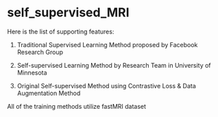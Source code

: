 # self_supervised_MRI

Here is the list of supporting features:

1) Traditional Supervised Learning Method proposed by Facebook Research Group

2) Self-supervised Learning Method by Research Team in University of Minnesota

3) Original Self-supervised Method using Contrastive Loss & Data Augmentation Method


All of the training methods utilize fastMRI dataset
